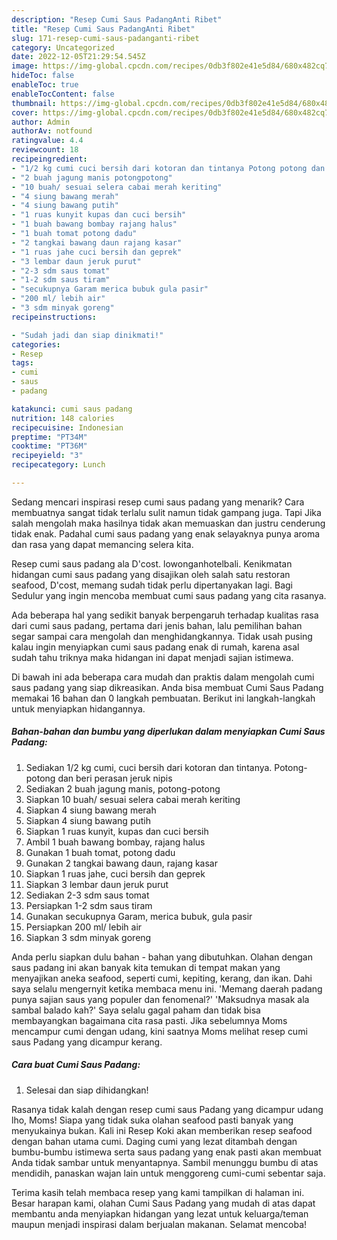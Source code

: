 ```yaml
---
description: "Resep Cumi Saus PadangAnti Ribet"
title: "Resep Cumi Saus PadangAnti Ribet"
slug: 171-resep-cumi-saus-padanganti-ribet
category: Uncategorized
date: 2022-12-05T21:29:54.545Z
image: https://img-global.cpcdn.com/recipes/0db3f802e41e5d84/680x482cq70/cumi-saus-padang-foto-resep-utama.jpg
hideToc: false
enableToc: true
enableTocContent: false
thumbnail: https://img-global.cpcdn.com/recipes/0db3f802e41e5d84/680x482cq70/cumi-saus-padang-foto-resep-utama.jpg
cover: https://img-global.cpcdn.com/recipes/0db3f802e41e5d84/680x482cq70/cumi-saus-padang-foto-resep-utama.jpg
author: Admin
authorAv: notfound
ratingvalue: 4.4
reviewcount: 18
recipeingredient:
- "1/2 kg cumi cuci bersih dari kotoran dan tintanya Potong potong dan beri perasan jeruk nipis"
- "2 buah jagung manis potongpotong"
- "10 buah/ sesuai selera cabai merah keriting"
- "4 siung bawang merah"
- "4 siung bawang putih"
- "1 ruas kunyit kupas dan cuci bersih"
- "1 buah bawang bombay rajang halus"
- "1 buah tomat potong dadu"
- "2 tangkai bawang daun rajang kasar"
- "1 ruas jahe cuci bersih dan geprek"
- "3 lembar daun jeruk purut"
- "2-3 sdm saus tomat"
- "1-2 sdm saus tiram"
- "secukupnya Garam merica bubuk gula pasir"
- "200 ml/ lebih air"
- "3 sdm minyak goreng"
recipeinstructions:

- "Sudah jadi dan siap dinikmati!"
categories:
- Resep
tags:
- cumi
- saus
- padang

katakunci: cumi saus padang 
nutrition: 148 calories
recipecuisine: Indonesian
preptime: "PT34M"
cooktime: "PT36M"
recipeyield: "3"
recipecategory: Lunch

---
```



Sedang mencari inspirasi resep cumi saus padang yang menarik? Cara membuatnya sangat tidak terlalu sulit namun tidak gampang juga. Tapi Jika salah mengolah maka hasilnya tidak akan memuaskan dan justru cenderung tidak enak. Padahal cumi saus padang yang enak selayaknya punya aroma dan rasa yang dapat memancing selera kita.


Resep cumi saus padang ala D&#39;cost. lowonganhotelbali. Kenikmatan hidangan cumi saus padang yang disajikan oleh salah satu restoran seafood, D&#39;cost, memang sudah tidak perlu dipertanyakan lagi. Bagi Sedulur yang ingin mencoba membuat cumi saus padang yang cita rasanya.

Ada beberapa hal yang sedikit banyak berpengaruh terhadap kualitas rasa dari cumi saus padang, pertama dari jenis bahan, lalu pemilihan bahan segar sampai cara mengolah dan menghidangkannya. Tidak usah pusing kalau ingin menyiapkan cumi saus padang enak di rumah, karena asal sudah tahu triknya maka hidangan ini dapat menjadi sajian istimewa.


Di bawah ini ada beberapa cara mudah dan praktis dalam mengolah cumi saus padang yang siap dikreasikan. Anda bisa membuat Cumi Saus Padang memakai 16 bahan dan 0 langkah pembuatan. Berikut ini langkah-langkah untuk menyiapkan hidangannya.

<!--inarticleads1-->

##### Bahan-bahan dan bumbu yang diperlukan dalam menyiapkan Cumi Saus Padang:

1. Sediakan 1/2 kg cumi, cuci bersih dari kotoran dan tintanya. Potong- potong dan beri perasan jeruk nipis
1. Sediakan 2 buah jagung manis, potong-potong
1. Siapkan 10 buah/ sesuai selera cabai merah keriting
1. Siapkan 4 siung bawang merah
1. Siapkan 4 siung bawang putih
1. Siapkan 1 ruas kunyit, kupas dan cuci bersih
1. Ambil 1 buah bawang bombay, rajang halus
1. Gunakan 1 buah tomat, potong dadu
1. Gunakan 2 tangkai bawang daun, rajang kasar
1. Siapkan 1 ruas jahe, cuci bersih dan geprek
1. Siapkan 3 lembar daun jeruk purut
1. Sediakan 2-3 sdm saus tomat
1. Persiapkan 1-2 sdm saus tiram
1. Gunakan secukupnya Garam, merica bubuk, gula pasir
1. Persiapkan 200 ml/ lebih air
1. Siapkan 3 sdm minyak goreng


Anda perlu siapkan dulu bahan - bahan yang dibutuhkan. Olahan dengan saus padang ini akan banyak kita temukan di tempat makan yang menyajikan aneka seafood, seperti cumi, kepiting, kerang, dan ikan. Dahi saya selalu mengernyit ketika membaca menu ini. &#39;Memang daerah padang punya sajian saus yang populer dan fenomenal?&#39; &#39;Maksudnya masak ala sambal balado kah?&#39; Saya selalu gagal paham dan tidak bisa membayangkan bagaimana cita rasa pasti. Jika sebelumnya Moms mencampur cumi dengan udang, kini saatnya Moms melihat resep cumi saus Padang yang dicampur kerang. 

<!--inarticleads2-->

##### Cara buat Cumi Saus Padang:


1. Selesai dan siap dihidangkan!

Rasanya tidak kalah dengan resep cumi saus Padang yang dicampur udang lho, Moms! Siapa yang tidak suka olahan seafood pasti banyak yang menyukainya bukan. Kali ini Resep Koki akan memberikan resep seafood dengan bahan utama cumi. Daging cumi yang lezat ditambah dengan bumbu-bumbu istimewa serta saus padang yang enak pasti akan membuat Anda tidak sambar untuk menyantapnya. Sambil menunggu bumbu di atas mendidih, panaskan wajan lain untuk menggoreng cumi-cumi sebentar saja. 

Terima kasih telah membaca resep yang kami tampilkan di halaman ini. Besar harapan kami, olahan Cumi Saus Padang yang mudah di atas dapat membantu anda menyiapkan hidangan yang lezat untuk keluarga/teman maupun menjadi inspirasi dalam berjualan makanan. Selamat mencoba!
